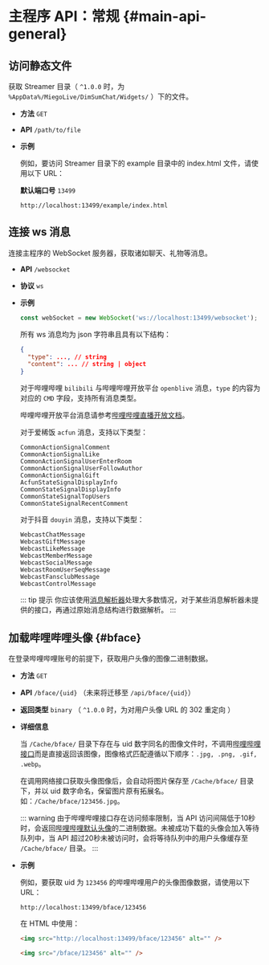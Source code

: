 # 主程序 API：常规 {#main-api-general}

## 访问静态文件

获取 Streamer 目录（ `^1.0.0` 时，为 `%AppData%/MiegoLive/DimSumChat/Widgets/` ）下的文件。

- **方法** `GET`

- **API** `/path/to/file`

- **示例**

  例如，要访问 Streamer 目录下的 example 目录中的 index.html 文件，请使用以下 URL：

  **默认端口号** `13499`

  ```url
  http://localhost:13499/example/index.html
  ```

## 连接 ws 消息

连接主程序的 WebSocket 服务器，获取诸如聊天、礼物等消息。

- **API** `/websocket`

- **协议** `ws`

- **示例**

  ```js
  const webSocket = new WebSocket('ws://localhost:13499/websocket');
  ```

  所有 ws 消息均为 json 字符串且具有以下结构：

  ```json
  {
    "type": ..., // string
    "content": ... // string | object
  }
  ```

  对于哔哩哔哩 `bilibili` 与哔哩哔哩开放平台 `openblive` 消息，`type` 的内容为对应的 `CMD` 字段，支持所有消息类型。

  哔哩哔哩开放平台消息请参考[哔哩哔哩直播开放文档](https://open-live.bilibili.com/document/f9ce25be-312e-1f4a-85fd-fef21f1637f8)。

  对于爱稀饭 `acfun` 消息，支持以下类型：

  ```
  CommonActionSignalComment
  CommonActionSignalLike
  CommonActionSignalUserEnterRoom
  CommonActionSignalUserFollowAuthor
  CommonActionSignalGift
  AcfunStateSignalDisplayInfo
  CommonStateSignalDisplayInfo
  CommonStateSignalTopUsers
  CommonStateSignalRecentComment
  ```

  对于抖音 `douyin` 消息，支持以下类型：

  ```
  WebcastChatMessage
  WebcastGiftMessage
  WebcastLikeMessage
  WebcastMemberMessage
  WebcastSocialMessage
  WebcastRoomUserSeqMessage
  WebcastFansclubMessage
  WebcastControlMessage
  ```

  ::: tip 提示
  你应该使用[消息解析器](./parser)处理大多数情况，对于某些消息解析器未提供的接口，再通过原始消息结构进行数据解析。
  :::

## 加载哔哩哔哩头像 {#bface}

在登录哔哩哔哩账号的前提下，获取用户头像的图像二进制数据。

- **方法** `GET`

- **API** `/bface/{uid}` （未来将迁移至 `/api/bface/{uid}`）

- **返回类型** `binary` （ `^1.0.0` 时，为对用户头像 URL 的 302 重定向 ）

- **详细信息**

  当 `/Cache/bface/` 目录下存在与 uid 数字同名的图像文件时，不调用[哔哩哔哩接口](https://api.bilibili.com/x/web-interface/card)而是直接返回该图像，图像格式匹配遵循以下顺序：`.jpg, .png, .gif, .webp`。

  在调用网络接口获取头像图像后，会自动将图片保存至 `/Cache/bface/` 目录下，并以 uid 数字命名，保留图片原有拓展名。如：`/Cache/bface/123456.jpg`。

  ::: warning
  由于哔哩哔哩接口存在访问频率限制，当 API 访问间隔低于10秒时，会返回[哔哩哔哩默认头像](https://i0.hdslb.com/bfs/face/member/noface.jpg)的二进制数据。未被成功下载的头像会加入等待队列中，当 API 超过20秒未被访问时，会将等待队列中的用户头像缓存至 `/Cache/bface/` 目录。
  :::

- **示例**

  例如，要获取 uid 为 `123456` 的哔哩哔哩用户的头像图像数据，请使用以下URL：

  ```url
  http://localhost:13499/bface/123456
  ```

  在 HTML 中使用：
  ```html
  <img src="http://localhost:13499/bface/123456" alt="" />

  <img src="/bface/123456" alt="" />
  ```